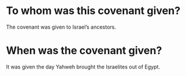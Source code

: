 # To whom was this covenant given?

The covenant was given to Israel’s ancestors.

# When was the covenant given?

It was given the day Yahweh brought the Israelites out of Egypt.
